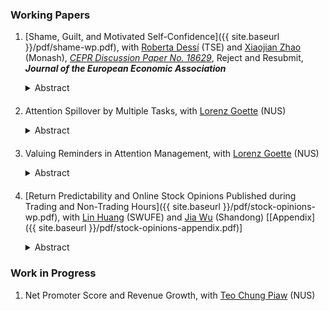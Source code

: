 ### Working Papers

1. [Shame, Guilt, and Motivated Self-Confidence]({{ site.baseurl }}/pdf/shame-wp.pdf), with [Roberta Dessí](https://sites.google.com/view/robertadessi/home) (TSE) and [Xiaojian Zhao](https://sites.google.com/site/xjzhao81) (Monash), *[CEPR Discussion Paper No. 18629](https://cepr.org/publications/dp18629)*, Reject and Resubmit, ***Journal of the European Economic Association***
    <details style="margin-bottom: 20px">
        <summary style="display:list-item; cursor:pointer;">Abstract</summary>
        <blockquote>
            The available evidence from anthropology, economics, and psychology suggests that sensitivities to the emotions of shame and guilt vary across cultures.
            So does (over)confidence in ability and skills.
            Is there a connection between these observations?
            We address this question theoretically and empirically.
            Theoretically, we explore the socially optimal combination of psychological incentives and the emergence of different cultural equilibria.
            Empirically, we find significant evidence of a negative relationship between individual confidence and the cultural importance of shame versus guilt.
            The relationship holds across countries, and for U.S. immigrants relative to their culture of origin, suggesting a causal effect still significant after more than eight years.
        </blockquote>
    </details>

2. Attention Spillover by Multiple Tasks, with [Lorenz Goette](https://fass.nus.edu.sg/ecs/people/lorenz-goette/) (NUS)
    <details style="margin-bottom: 20px">
        <summary style="display:list-item; cursor:pointer;">Abstract</summary>
        <blockquote>
            Do people correctly perceive the limitation of their attention when dealing with multiple tasks?
            We develop a simple model that predicts that, under rational inattention, individuals can correctly perceive their attention on a future task and possible attention spillover in a dual-task setting.
            We test our theoretical predictions in an online experiment and find that individuals generally overestimate their future attention to a scheduled, incentivized task, and thus report exaggerated valuation of the task.
            We also document that dual tasks have positive spillover effects on each other, improving baseline attention level for task completion, and people can indeed anticipate such positive spillover effects.
        </blockquote>
    </details>

3. Valuing Reminders in Attention Management, with [Lorenz Goette](https://fass.nus.edu.sg/ecs/people/lorenz-goette/) (NUS)
    <details style="margin-bottom: 20px">
        <summary style="display:list-item; cursor:pointer;">Abstract</summary>
        <blockquote>
            Do people value their attention optimally?
            Existing findings suggest that individuals systematically undervalue by how much attention-increasing technologies, in particular reminders, can boost their chance of completing future tasks.
            In a theory-driven experiment, we revisit this question and elicit a measure of individuals' valuation of reminders that is free from arbitrary risk preferences, under an incentive scheme of accumulating probability points to win a binary lottery.
            We find that even under such incentive structure, individuals still do not fully value the effectiveness of reminders.
            The violation of optimality cannot be explained by potential probability weighting.
        </blockquote>
    </details>

4. [Return Predictability and Online Stock Opinions Published during Trading and Non-Trading Hours]({{ site.baseurl }}/pdf/stock-opinions-wp.pdf), with [Lin Huang](https://riem.swufe.edu.cn/info/1288/3502.htm) (SWUFE) and [Jia Wu](https://jiawu1881.weebly.com) (Shandong) [[Appendix]({{ site.baseurl }}/pdf/stock-opinions-appendix.pdf)]
    <details style="margin-bottom: 20px">
        <summary style="display:list-item; cursor:pointer;">Abstract</summary>
        <blockquote>
            This study analyzes the impact of trading- and non-trading-hour opinions on returns using data collected from an online stock forum in China.
            We find that non-trading-hour opinions have a stronger influence on returns than trading-hour opinions.
            However, a return reversal is observed during the subsequent trading periods based on non-trading-hour opinions, suggesting a tug-of-war between individual investors and arbitrageurs.
            Additionally, the effect of non-trading-hour opinions on returns is higher when firms announce important events overnight. These opinions also attract more investor attention.
            We propose that the announcement of such events exposes investors to high levels of uncertainty, leading them to seek advice through online forums.
            Our analysis suggests that investor sentiment and value-relevant information contained in online articles are likely factors that contribute to the return predictability of these opinions.
        </blockquote>
    </details>

### Work in Progress

1. Net Promoter Score and Revenue Growth, with [Teo Chung Piaw](https://www.teochungpiaw.com/) (NUS)

<!---
(### Manuscript)

Opinion Evolution on Spatial-Social Networks: Based on Ising Model (in Chinese), undergraduate thesis in physics, May 2017
--->